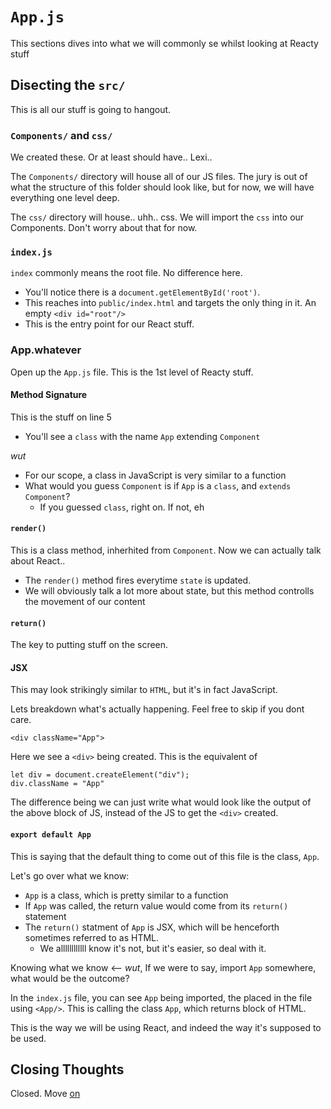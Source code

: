 # `App.js`
This sections dives into what we will commonly se whilst looking at Reacty stuff

## Disecting the `src/`
This is all our stuff is going to hangout. 

### `Components/` and `css/`
We created these. Or at least should have.. Lexi..

The `Components/` directory will house all of our JS files. The jury is out of what the structure of this folder should look like, but for now, we will have everything one level deep.

The `css/` directory will house.. uhh.. css. We will import the `css` into our Components. Don't worry about that for now.

### `index.js`
`index` commonly means the root file. No difference here.

- You'll notice there is a `document.getElementById('root')`.
- This reaches into `public/index.html` and targets the only thing in it. An empty `<div id="root"/>`
- This is the entry point for our React stuff. 

### App.whatever
Open up the `App.js` file. This is the 1st level of Reacty stuff. 

#### Method Signature
This is the stuff on line 5
- You'll see a `class` with the name `App` extending `Component`

_wut_

- For our scope, a class in JavaScript is very similar to a function
- What would you guess `Component` is if `App` is a `class`, and `extends Component`?
    - If you guessed `class`, right on. If not, eh

#### `render()`
This is a class method, inherhited from `Component`. Now we can actually talk about React..

- The `render()` method fires everytime `state` is updated.
- We will obviously talk a lot more about state, but this method controlls the movement of our content

#### `return()`
The key to putting stuff on the screen. 

#### JSX
This may look strikingly similar to `HTML`, but it's in fact JavaScript.

Lets breakdown what's actually happening. Feel free to skip if you dont care.

`<div className="App">`

Here we see a `<div>` being created. This is the equivalent of 
```
let div = document.createElement("div");
div.className = "App"
```

The difference being we can just write what would look like the output of the above block of JS, instead of the JS to get the `<div>` created.

#### `export default App`
This is saying that the default thing to come out of this file is the class, `App`.

Let's go over what we know:
- `App` is a class, which is pretty similar to a function
- If `App` was called, the return value would come from its `return()` statement
- The `return()` statment of `App` is JSX, which will be henceforth sometimes referred to as HTML.
    - We allllllllllll know it's not, but it's easier, so deal with it.

Knowing what we know <-- _wut_, If we were to say, import `App` somewhere, what would be the outcome?

In the `index.js` file, you can see `App` being imported, the placed in the file using `<App/>`. This is calling the class `App`, which returns  block of HTML.

This is the way we will be using React, and indeed the way it's supposed to be used.

## Closing Thoughts
Closed. Move [on](https://github.com/caldwell619/beginning-react/blob/master/docs/components.md)


